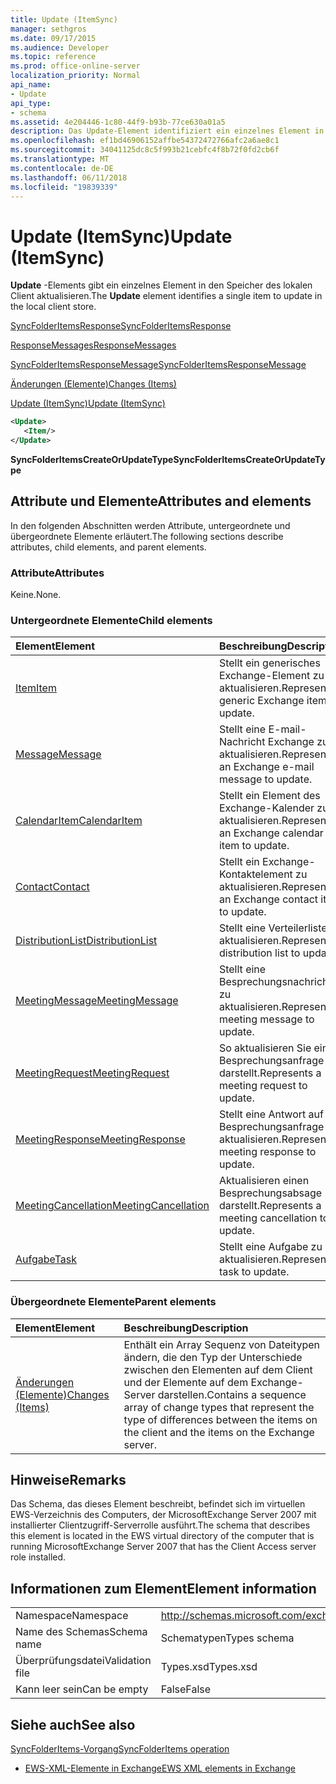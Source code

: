 ```yaml
---
title: Update (ItemSync)
manager: sethgros
ms.date: 09/17/2015
ms.audience: Developer
ms.topic: reference
ms.prod: office-online-server
localization_priority: Normal
api_name:
- Update
api_type:
- schema
ms.assetid: 4e204446-1c80-44f9-b93b-77ce630a01a5
description: Das Update-Element identifiziert ein einzelnes Element in den Speicher des lokalen Client aktualisieren.
ms.openlocfilehash: ef1bd46906152affbe54372472766afc2a6ae8c1
ms.sourcegitcommit: 34041125dc8c5f993b21cebfc4f8b72f0fd2cb6f
ms.translationtype: MT
ms.contentlocale: de-DE
ms.lasthandoff: 06/11/2018
ms.locfileid: "19839339"
---
```

# <a name="update-itemsync"></a><span data-ttu-id="28d28-103">Update (ItemSync)</span><span class="sxs-lookup"><span data-stu-id="28d28-103">Update (ItemSync)</span></span>

<span data-ttu-id="28d28-104">**Update** -Elements gibt ein einzelnes Element in den Speicher des lokalen Client aktualisieren.</span><span class="sxs-lookup"><span data-stu-id="28d28-104">The **Update** element identifies a single item to update in the local client store.</span></span> 
  
[<span data-ttu-id="28d28-105">SyncFolderItemsResponse</span><span class="sxs-lookup"><span data-stu-id="28d28-105">SyncFolderItemsResponse</span></span>](syncfolderitemsresponse.md)
  
[<span data-ttu-id="28d28-106">ResponseMessages</span><span class="sxs-lookup"><span data-stu-id="28d28-106">ResponseMessages</span></span>](responsemessages.md)
  
[<span data-ttu-id="28d28-107">SyncFolderItemsResponseMessage</span><span class="sxs-lookup"><span data-stu-id="28d28-107">SyncFolderItemsResponseMessage</span></span>](syncfolderitemsresponsemessage.md)
  
[<span data-ttu-id="28d28-108">Änderungen (Elemente)</span><span class="sxs-lookup"><span data-stu-id="28d28-108">Changes (Items)</span></span>](changes-items.md)
  
[<span data-ttu-id="28d28-109">Update (ItemSync)</span><span class="sxs-lookup"><span data-stu-id="28d28-109">Update (ItemSync)</span></span>](update-itemsync.md)
  
```xml
<Update>
   <Item/>
</Update>
```

 <span data-ttu-id="28d28-110">**SyncFolderItemsCreateOrUpdateType**</span><span class="sxs-lookup"><span data-stu-id="28d28-110">**SyncFolderItemsCreateOrUpdateType**</span></span>
## <a name="attributes-and-elements"></a><span data-ttu-id="28d28-111">Attribute und Elemente</span><span class="sxs-lookup"><span data-stu-id="28d28-111">Attributes and elements</span></span>

<span data-ttu-id="28d28-112">In den folgenden Abschnitten werden Attribute, untergeordnete und übergeordnete Elemente erläutert.</span><span class="sxs-lookup"><span data-stu-id="28d28-112">The following sections describe attributes, child elements, and parent elements.</span></span>
  
### <a name="attributes"></a><span data-ttu-id="28d28-113">Attribute</span><span class="sxs-lookup"><span data-stu-id="28d28-113">Attributes</span></span>

<span data-ttu-id="28d28-114">Keine.</span><span class="sxs-lookup"><span data-stu-id="28d28-114">None.</span></span>
  
### <a name="child-elements"></a><span data-ttu-id="28d28-115">Untergeordnete Elemente</span><span class="sxs-lookup"><span data-stu-id="28d28-115">Child elements</span></span>

|<span data-ttu-id="28d28-116">**Element**</span><span class="sxs-lookup"><span data-stu-id="28d28-116">**Element**</span></span>|<span data-ttu-id="28d28-117">**Beschreibung**</span><span class="sxs-lookup"><span data-stu-id="28d28-117">**Description**</span></span>|
|:-----|:-----|
|[<span data-ttu-id="28d28-118">Item</span><span class="sxs-lookup"><span data-stu-id="28d28-118">Item</span></span>](item.md) <br/> |<span data-ttu-id="28d28-119">Stellt ein generisches Exchange-Element zu aktualisieren.</span><span class="sxs-lookup"><span data-stu-id="28d28-119">Represents a generic Exchange item to update.</span></span>  <br/> |
|[<span data-ttu-id="28d28-120">Message</span><span class="sxs-lookup"><span data-stu-id="28d28-120">Message</span></span>](message-ex15websvcsotherref.md) <br/> |<span data-ttu-id="28d28-121">Stellt eine E-mail-Nachricht Exchange zu aktualisieren.</span><span class="sxs-lookup"><span data-stu-id="28d28-121">Represents an Exchange e-mail message to update.</span></span>  <br/> |
|[<span data-ttu-id="28d28-122">CalendarItem</span><span class="sxs-lookup"><span data-stu-id="28d28-122">CalendarItem</span></span>](calendaritem.md) <br/> |<span data-ttu-id="28d28-123">Stellt ein Element des Exchange-Kalender zu aktualisieren.</span><span class="sxs-lookup"><span data-stu-id="28d28-123">Represents an Exchange calendar item to update.</span></span>  <br/> |
|[<span data-ttu-id="28d28-124">Contact</span><span class="sxs-lookup"><span data-stu-id="28d28-124">Contact</span></span>](contact.md) <br/> |<span data-ttu-id="28d28-125">Stellt ein Exchange-Kontaktelement zu aktualisieren.</span><span class="sxs-lookup"><span data-stu-id="28d28-125">Represents an Exchange contact item to update.</span></span>  <br/> |
|[<span data-ttu-id="28d28-126">DistributionList</span><span class="sxs-lookup"><span data-stu-id="28d28-126">DistributionList</span></span>](distributionlist.md) <br/> |<span data-ttu-id="28d28-127">Stellt eine Verteilerliste aktualisieren.</span><span class="sxs-lookup"><span data-stu-id="28d28-127">Represents a distribution list to update.</span></span>  <br/> |
|[<span data-ttu-id="28d28-128">MeetingMessage</span><span class="sxs-lookup"><span data-stu-id="28d28-128">MeetingMessage</span></span>](meetingmessage.md) <br/> |<span data-ttu-id="28d28-129">Stellt eine Besprechungsnachricht zu aktualisieren.</span><span class="sxs-lookup"><span data-stu-id="28d28-129">Represents a meeting message to update.</span></span>  <br/> |
|[<span data-ttu-id="28d28-130">MeetingRequest</span><span class="sxs-lookup"><span data-stu-id="28d28-130">MeetingRequest</span></span>](meetingrequest.md) <br/> |<span data-ttu-id="28d28-131">So aktualisieren Sie eine Besprechungsanfrage darstellt.</span><span class="sxs-lookup"><span data-stu-id="28d28-131">Represents a meeting request to update.</span></span>  <br/> |
|[<span data-ttu-id="28d28-132">MeetingResponse</span><span class="sxs-lookup"><span data-stu-id="28d28-132">MeetingResponse</span></span>](meetingresponse.md) <br/> |<span data-ttu-id="28d28-133">Stellt eine Antwort auf Besprechungsanfrage aktualisieren.</span><span class="sxs-lookup"><span data-stu-id="28d28-133">Represents a meeting response to update.</span></span>  <br/> |
|[<span data-ttu-id="28d28-134">MeetingCancellation</span><span class="sxs-lookup"><span data-stu-id="28d28-134">MeetingCancellation</span></span>](meetingcancellation.md) <br/> |<span data-ttu-id="28d28-135">Aktualisieren einen Besprechungsabsage darstellt.</span><span class="sxs-lookup"><span data-stu-id="28d28-135">Represents a meeting cancellation to update.</span></span>  <br/> |
|[<span data-ttu-id="28d28-136">Aufgabe</span><span class="sxs-lookup"><span data-stu-id="28d28-136">Task</span></span>](task.md) <br/> |<span data-ttu-id="28d28-137">Stellt eine Aufgabe zu aktualisieren.</span><span class="sxs-lookup"><span data-stu-id="28d28-137">Represents a task to update.</span></span>  <br/> |
   
### <a name="parent-elements"></a><span data-ttu-id="28d28-138">Übergeordnete Elemente</span><span class="sxs-lookup"><span data-stu-id="28d28-138">Parent elements</span></span>

|<span data-ttu-id="28d28-139">**Element**</span><span class="sxs-lookup"><span data-stu-id="28d28-139">**Element**</span></span>|<span data-ttu-id="28d28-140">**Beschreibung**</span><span class="sxs-lookup"><span data-stu-id="28d28-140">**Description**</span></span>|
|:-----|:-----|
|[<span data-ttu-id="28d28-141">Änderungen (Elemente)</span><span class="sxs-lookup"><span data-stu-id="28d28-141">Changes (Items)</span></span>](changes-items.md) <br/> |<span data-ttu-id="28d28-142">Enthält ein Array Sequenz von Dateitypen ändern, die den Typ der Unterschiede zwischen den Elementen auf dem Client und der Elemente auf dem Exchange-Server darstellen.</span><span class="sxs-lookup"><span data-stu-id="28d28-142">Contains a sequence array of change types that represent the type of differences between the items on the client and the items on the Exchange server.</span></span>  <br/> |
   
## <a name="remarks"></a><span data-ttu-id="28d28-143">Hinweise</span><span class="sxs-lookup"><span data-stu-id="28d28-143">Remarks</span></span>

<span data-ttu-id="28d28-144">Das Schema, das dieses Element beschreibt, befindet sich im virtuellen EWS-Verzeichnis des Computers, der MicrosoftExchange Server 2007 mit installierter Clientzugriff-Serverrolle ausführt.</span><span class="sxs-lookup"><span data-stu-id="28d28-144">The schema that describes this element is located in the EWS virtual directory of the computer that is running MicrosoftExchange Server 2007 that has the Client Access server role installed.</span></span>
  
## <a name="element-information"></a><span data-ttu-id="28d28-145">Informationen zum Element</span><span class="sxs-lookup"><span data-stu-id="28d28-145">Element information</span></span>

|||
|:-----|:-----|
|<span data-ttu-id="28d28-146">Namespace</span><span class="sxs-lookup"><span data-stu-id="28d28-146">Namespace</span></span>  <br/> |http://schemas.microsoft.com/exchange/services/2006/types  <br/> |
|<span data-ttu-id="28d28-147">Name des Schemas</span><span class="sxs-lookup"><span data-stu-id="28d28-147">Schema name</span></span>  <br/> |<span data-ttu-id="28d28-148">Schematypen</span><span class="sxs-lookup"><span data-stu-id="28d28-148">Types schema</span></span>  <br/> |
|<span data-ttu-id="28d28-149">Überprüfungsdatei</span><span class="sxs-lookup"><span data-stu-id="28d28-149">Validation file</span></span>  <br/> |<span data-ttu-id="28d28-150">Types.xsd</span><span class="sxs-lookup"><span data-stu-id="28d28-150">Types.xsd</span></span>  <br/> |
|<span data-ttu-id="28d28-151">Kann leer sein</span><span class="sxs-lookup"><span data-stu-id="28d28-151">Can be empty</span></span>  <br/> |<span data-ttu-id="28d28-152">False</span><span class="sxs-lookup"><span data-stu-id="28d28-152">False</span></span>  <br/> |
   
## <a name="see-also"></a><span data-ttu-id="28d28-153">Siehe auch</span><span class="sxs-lookup"><span data-stu-id="28d28-153">See also</span></span>



[<span data-ttu-id="28d28-154">SyncFolderItems-Vorgang</span><span class="sxs-lookup"><span data-stu-id="28d28-154">SyncFolderItems operation</span></span>](syncfolderitems-operation.md)


- [<span data-ttu-id="28d28-155">EWS-XML-Elemente in Exchange</span><span class="sxs-lookup"><span data-stu-id="28d28-155">EWS XML elements in Exchange</span></span>](ews-xml-elements-in-exchange.md)

